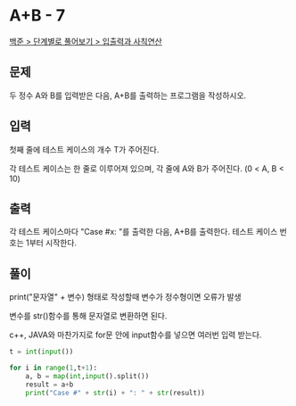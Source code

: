 # A+B - 7

[백준 > 단계별로 풀어보기 > 입출력과 사칙연산](https://www.acmicpc.net/problem/11021)

## 문제

두 정수 A와 B를 입력받은 다음, A+B를 출력하는 프로그램을 작성하시오.

## 입력

첫째 줄에 테스트 케이스의 개수 T가 주어진다.

각 테스트 케이스는 한 줄로 이루어져 있으며, 각 줄에 A와 B가 주어진다. (0 < A, B < 10)

## 출력

각 테스트 케이스마다 "Case #x: "를 출력한 다음, A+B를 출력한다. 테스트 케이스 번호는 1부터 시작한다.

## 풀이

print("문자열" + 변수) 형태로 작성할때 변수가 정수형이면 오류가 발생

변수를 str()함수를 통해 문자열로 변환하면 된다.

c++, JAVA와 마찬가지로 for문 안에 input함수를 넣으면 여러번 입력 받는다.

```python
t = int(input())

for i in range(1,t+1):
    a, b = map(int,input().split())
    result = a+b
    print("Case #" + str(i) + ": " + str(result))
```
